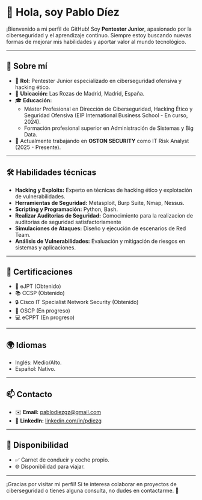 # 👋 Hola, soy Pablo Díez

¡Bienvenido a mi perfil de GitHub! Soy **Pentester Junior**, apasionado por la ciberseguridad y el aprendizaje continuo. Siempre estoy buscando nuevas formas de mejorar mis habilidades y aportar valor al mundo tecnológico.

---

## 🚀 Sobre mí

- 🎯 **Rol:** Pentester Junior especializado en ciberseguridad ofensiva y hacking ético.
- 📍 **Ubicación:** Las Rozas de Madrid, Madrid, España.
- 🎓 **Educación:**
  - Máster Profesional en Dirección de Ciberseguridad, Hacking Ético y Seguridad Ofensiva (EIP International Business School - En curso, 2024).
  - Formación profesional superior en Administración de Sistemas y Big Data.
- 🌱 Actualmente trabajando en **OSTON SECURITY** como IT Risk Analyst (2025 - Presente).

---

## 🛠️ Habilidades técnicas

- **Hacking y Exploits:** Experto en técnicas de hacking ético y explotación de vulnerabilidades.
- **Herramientas de Seguridad:** Metasploit, Burp Suite, Nmap, Nessus.
- **Scripting y Programación:** Python, Bash.
- **Realizar Auditorias de Seguridad:** Comocimiento para la realizacion de auditorias de seguridad satisfactoriamente
- **Simulaciones de Ataques:** Diseño y ejecución de escenarios de Red Team.
- **Análisis de Vulnerabilidades:** Evaluación y mitigación de riesgos en sistemas y aplicaciones.

---

## 📜 Certificaciones

- 🏅 eJPT (Obtenido)
- 📚 CCSP (Obtenido)
- 🔒 Cisco IT Specialist Network Security (Obtenido)
- 🚀 OSCP (En progreso)
- 💻 eCPPT (En progreso)

---

## 🌍 Idiomas

- Inglés: Medio/Alto.
- Español: Nativo.

---

## 📫 Contacto

- ✉️ **Email:** [pablodiezgz@gmail.com](mailto:pablodiezgz@gmail.com)
- 🔗 **LinkedIn:** [linkedin.com/in/pdiezg](https://www.linkedin.com/in/pdiezg/)

---

## 🤝 Disponibilidad

- ✅ Carnet de conducir y coche propio.
- 🌐 Disponibilidad para viajar.

---

¡Gracias por visitar mi perfil! Si te interesa colaborar en proyectos de ciberseguridad o tienes alguna consulta, no dudes en contactarme. 🚀
